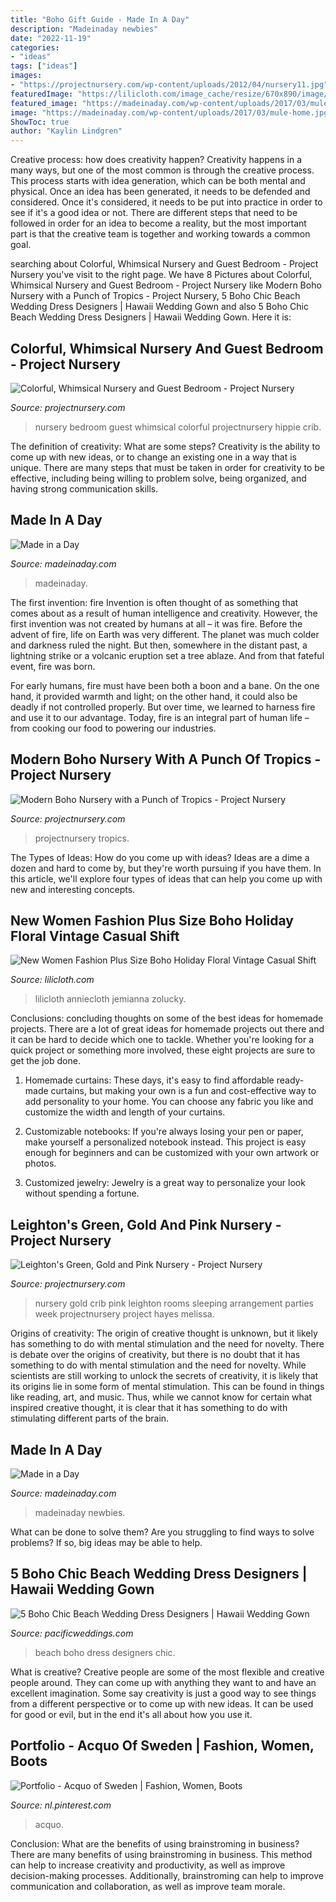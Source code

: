 ```yaml
---
title: "Boho Gift Guide - Made In A Day"
description: "Madeinaday newbies"
date: "2022-11-19"
categories:
- "ideas"
tags: ["ideas"]
images:
- "https://projectnursery.com/wp-content/uploads/2012/04/nursery11.jpg"
featuredImage: "https://lilicloth.com/image_cache/resize/670x890/image/catalog/product/2020-11-18/6030f8db98191088fd84cd250b21824f.jpeg"
featured_image: "https://madeinaday.com/wp-content/uploads/2017/03/mule-home.jpg"
image: "https://madeinaday.com/wp-content/uploads/2017/03/mule-home.jpg"
ShowToc: true
author: "Kaylin Lindgren"
---
```



Creative process: how does creativity happen?
Creativity happens in a many ways, but one of the most common is through the creative process. This process starts with idea generation, which can be both mental and physical. Once an idea has been generated, it needs to be defended and considered. Once it's considered, it needs to be put into practice in order to see if it's a good idea or not. There are different steps that need to be followed in order for an idea to become a reality, but the most important part is that the creative team is together and working towards a common goal.

	

		
searching about Colorful, Whimsical Nursery and Guest Bedroom - Project Nursery you've visit to the right page. We have 8 Pictures about Colorful, Whimsical Nursery and Guest Bedroom - Project Nursery like Modern Boho Nursery with a Punch of Tropics - Project Nursery, 5 Boho Chic Beach Wedding Dress Designers | Hawaii Wedding Gown and also 5 Boho Chic Beach Wedding Dress Designers | Hawaii Wedding Gown. Here it is:
		
    
## Colorful, Whimsical Nursery And Guest Bedroom - Project Nursery

<img loading=lazy src="https://projectnursery.com/wp-content/uploads/2012/04/nursery11.jpg" onerror="this.onerror=null;this.src='https://tse3.mm.bing.net/th?id=OIP.MOzhcx2bg8vi761f2r5FUQHaFl&amp;pid=15.1';" alt="Colorful, Whimsical Nursery and Guest Bedroom - Project Nursery">

_Source: projectnursery.com_

>nursery bedroom guest whimsical colorful projectnursery hippie crib. 

	

The definition of creativity: What are some steps?
Creativity is the ability to come up with new ideas, or to change an existing one in a way that is unique. There are many steps that must be taken in order for creativity to be effective, including being willing to problem solve, being organized, and having strong communication skills.

    
## Made In A Day

<img loading=lazy src="https://madeinaday.com/wp-content/uploads/2017/03/mule-home.jpg" onerror="this.onerror=null;this.src='https://tse1.mm.bing.net/th?id=OIP.-NNrRzMu-V4_sNaf46iZZgHaLH&amp;pid=15.1';" alt="Made in a Day">

_Source: madeinaday.com_

>madeinaday. 

	

The first invention: fire
Invention is often thought of as something that comes about as a result of human intelligence and creativity. However, the first invention was not created by humans at all – it was fire.
Before the advent of fire, life on Earth was very different. The planet was much colder and darkness ruled the night. But then, somewhere in the distant past, a lightning strike or a volcanic eruption set a tree ablaze. And from that fateful event, fire was born.

For early humans, fire must have been both a boon and a bane. On the one hand, it provided warmth and light; on the other hand, it could also be deadly if not controlled properly. But over time, we learned to harness fire and use it to our advantage. Today, fire is an integral part of human life – from cooking our food to powering our industries.

    
## Modern Boho Nursery With A Punch Of Tropics - Project Nursery

<img loading=lazy src="https://projectnursery.com/wp-content/uploads/2017/07/CTP-GLIDER-12.jpg" onerror="this.onerror=null;this.src='https://tse2.mm.bing.net/th?id=OIP.kP8NnnEAKTSbOx1wGfEaNAHaLH&amp;pid=15.1';" alt="Modern Boho Nursery with a Punch of Tropics - Project Nursery">

_Source: projectnursery.com_

>projectnursery tropics. 

	

The Types of Ideas: How do you come up with ideas?
Ideas are a dime a dozen and hard to come by, but they're worth pursuing if you have them. In this article, we'll explore four types of ideas that can help you come up with new and interesting concepts.

    
## New Women Fashion Plus Size Boho Holiday Floral Vintage Casual Shift

<img loading=lazy src="https://lilicloth.com/image_cache/resize/670x890/image/catalog/product/2020-11-18/6030f8db98191088fd84cd250b21824f.jpeg" onerror="this.onerror=null;this.src='https://tse2.mm.bing.net/th?id=OIP.NU9V9y0MN70uWn5Kb9iJSAHaJ4&amp;pid=15.1';" alt="New Women Fashion Plus Size Boho Holiday Floral Vintage Casual Shift">

_Source: lilicloth.com_

>lilicloth anniecloth jemianna zolucky. 

	

Conclusions: concluding thoughts on some of the best ideas for homemade projects.
There are a lot of great ideas for homemade projects out there and it can be hard to decide which one to tackle. Whether you're looking for a quick project or something more involved, these eight projects are sure to get the job done. 
1. Homemade curtains: These days, it's easy to find affordable ready-made curtains, but making your own is a fun and cost-effective way to add personality to your home. You can choose any fabric you like and customize the width and length of your curtains.

2. Customizable notebooks: If you're always losing your pen or paper, make yourself a personalized notebook instead. This project is easy enough for beginners and can be customized with your own artwork or photos.

3. Customized jewelry: Jewelry is a great way to personalize your look without spending a fortune.

    
## Leighton&#039;s Green, Gold And Pink Nursery - Project Nursery

<img loading=lazy src="https://projectnursery.com/wp-content/uploads/2015/09/IMG_6936.jpg" onerror="this.onerror=null;this.src='https://tse4.mm.bing.net/th?id=OIP.EGkTEgCc4a62Xm29NkTC-QHaE8&amp;pid=15.1';" alt="Leighton&#039;s Green, Gold and Pink Nursery - Project Nursery">

_Source: projectnursery.com_

>nursery gold crib pink leighton rooms sleeping arrangement parties week projectnursery project hayes melissa. 

	

Origins of creativity: The origin of creative thought is unknown, but it likely has something to do with mental stimulation and the need for novelty.
There is debate over the origins of creativity, but there is no doubt that it has something to do with mental stimulation and the need for novelty. While scientists are still working to unlock the secrets of creativity, it is likely that its origins lie in some form of mental stimulation. This can be found in things like reading, art, and music. Thus, while we cannot know for certain what inspired creative thought, it is clear that it has something to do with stimulating different parts of the brain.

    
## Made In A Day

<img loading=lazy src="https://madeinaday.com/wp-content/uploads/2020/06/Hair-hat-Home.jpg" onerror="this.onerror=null;this.src='https://tse4.mm.bing.net/th?id=OIP.sOea2DLuKBc5veJmvmAZhQHaLH&amp;pid=15.1';" alt="Made in a Day">

_Source: madeinaday.com_

>madeinaday newbies. 

	

What can be done to solve them?
Are you struggling to find ways to solve problems? If so, big ideas may be able to help.

    
## 5 Boho Chic Beach Wedding Dress Designers | Hawaii Wedding Gown

<img loading=lazy src="https://cdn.l-media.net/media/19/31480/629593-31480-l-u3uHUNE.jpg" onerror="this.onerror=null;this.src='https://tse1.mm.bing.net/th?id=OIP.YuzyHymH0ijAgsrx6jwDDgHaJ9&amp;pid=15.1';" alt="5 Boho Chic Beach Wedding Dress Designers | Hawaii Wedding Gown">

_Source: pacificweddings.com_

>beach boho dress designers chic. 

	

What is creative?
Creative people are some of the most flexible and creative people around. They can come up with anything they want to and have an excellent imagination. Some say creativity is just a good way to see things from a different perspective or to come up with new ideas. It can be used for good or evil, but in the end it's all about how you use it.

    
## Portfolio - Acquo Of Sweden | Fashion, Women, Boots

<img loading=lazy src="https://i.pinimg.com/736x/db/32/79/db327975fab3ab4db12b9497230e6eeb.jpg" onerror="this.onerror=null;this.src='https://tse1.mm.bing.net/th?id=OIP.CGX8VZkgowGo6ySdFblgfQHaKY&amp;pid=15.1';" alt="Portfolio - Acquo of Sweden | Fashion, Women, Boots">

_Source: nl.pinterest.com_

>acquo. 

	

Conclusion: What are the benefits of using brainstroming in business?
There are many benefits of using brainstroming in business. This method can help to increase creativity and productivity, as well as improve decision-making processes. Additionally, brainstroming can help to improve communication and collaboration, as well as improve team morale.

